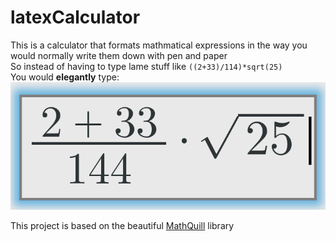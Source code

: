 # latexCalculator
This is a calculator that formats mathmatical expressions in the way you would normally write them down with pen and paper </br>
So instead of having to type lame stuff like `((2+33)/114)*sqrt(25)` </br>
You would **elegantly** type: </br>
![Alt text](/latexMath.png?raw=true "Latex Math")
</br>

This project is based on the beautiful [MathQuill](https://github.com/mathquill/mathquill) library
